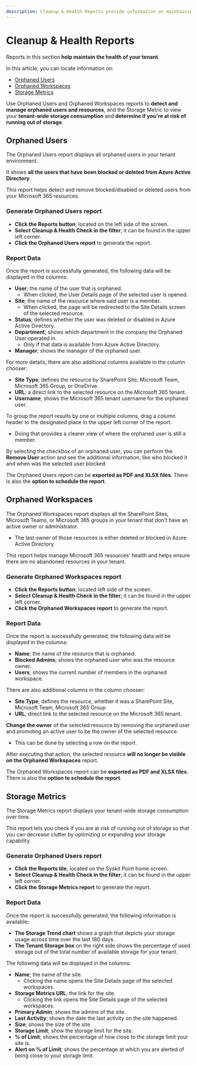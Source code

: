 ```yaml
---
description: Cleanup & Health Reports provide information on maintaining the health of your tenant. 
---
```


# Cleanup & Health Reports

Reports in this section **help maintain the health of your tenant**. 

In this article, you can locate information on:

* [Orphaned Users](#orphaned-users) 
* [Orphaned Workspaces](#orphaned-workspaces)
* [Storage Metrics](#storage-metrics)

Use Orphaned Users and Orphaned Workspaces reports to **detect and manage orphaned users and resources**, and the Storage Metric to view your **tenant-wide storage consumption** and **determine if you're at risk of running out of storage**. 

## Orphaned Users

The Orphaned Users report displays all orphaned users in your tenant environment. 

It shows **all the users that have been blocked or deleted from Azure Active Directory**. 

This report helps detect and remove blocked/disabled or deleted users from your Microsoft 365 resources.

### Generate Orphaned Users report

 * **Click the Reports button**; located on the left side of the screen.
 * **Select Cleanup & Health Check in the filter**; it can be found in the upper left corner.
 * **Click the Orphaned Users report** to generate the report.


### Report Data

Once the report is successfully generated, the following data will be displayed in the columns:

* **User**; the name of the user that is orphaned. 
   * When clicked, the User Details page of the selected user is opened.
* **Site**; the name of the resource where said user is a member. 
   * When clicked, the page will be redirected to the Site Details screen of the selected resource.
* **Status**; defines whether the user was deleted or disabled in Azure Active Directory.
* **Department**; shows which department in the company the Orphaned User operated in. 
  * Only if that data is available from Azure Active Directory. 
* **Manager**; shows the manager of the orphaned user.

For more details, there are also additional columns available in the column chooser:

* **Site Type**; defines the resource by SharePoint Site, Microsoft Team, Microsoft 365 Group, or OneDrive.
* **URL**; a direct link to the selected resource on the Microsoft 365 tenant.
* **Username**; shows the Microsoft 365 tenant username for the orphaned user.

To group the report results by one or multiple columns, drag a column header to the designated place in the upper left corner of the report. 
  * Doing that provides a clearer view of where the orphaned user is still a member.

By selecting the checkbox of an orphaned user, you can perform the **Remove User** action and see the additional information, like who blocked it and when was the selected user blocked.

The Orphaned Users report can be **exported as PDF and XLSX files**. There is also the **option to schedule the report**.

## Orphaned Workspaces

The Orphaned Workspaces report displays all the SharePoint Sites, Microsoft Teams, or Microsoft 365 groups in your tenant that don't have an active owner or administrator.

  * The last owner of those resources is either deleted or blocked in Azure Active Directory. 

This report helps manage Microsoft 365 resources' health and helps ensure there are no abandoned resources in your tenant.


### Generate Orphaned Workspaces report

 * **Click the Reports button**; located left side of the screen.
 * **Select Cleanup & Health Check in the filter**; it can be found in the upper left corner.
 * **Click the Orphaned Workspaces report** to generate the report.

### Report Data
Once the report is successfully generated, the following data will be displayed in the columns:

* **Name**; the name of the resource that is orphaned.
* **Blocked Admins**; shows the orphaned user who was the resource owner.
* **Users**; shows the current number of members in the orphaned workspace.

There are also additional columns in the column chooser:

* **Site Type**; defines the resource, whether it was a SharePoint Site, Microsoft Team, Microsoft 365 Group
* **URL**; direct link to the selected resource on the Microsoft 365 tenant.


**Change the owner** of the selected resource by removing the orphaned user and promoting an active user to be the owner of the selected resource. 
  * This can be done by selecting a row on the report. 

After executing that action, the selected resource **will no longer be visible on the Orphaned Workspaces** report.

The Orphaned Workspaces report can be **exported as PDF and XLSX files**. There is also the **option to schedule the report**.

## Storage Metrics

The Storage Metrics report displays your tenant-wide storage consumption over time.  

This report lets you check if you are at risk of running out of storage so that you can decrease clutter by optimizing or expanding your storage capability.

### Generate Orphaned Users report

 * **Click the Reports tile**; located on the Syskit Point home screen.
 * **Select Cleanup & Health Check in the filter**; it can be found in the upper left corner.
 * **Click the Storage Metrics report** to generate the report.


### Report Data

Once the report is successfully generated, the following information is available:

 * **The Storage Trend chart** shows a graph that depicts your storage usage across time over the last 180 days.
 * **The Tenant Storage box** on the right side shows the percentage of used storage out of the total number of available storage for your tenant.

The following data will be displayed in the columns:

* **Name**; the name of the site.
   * Clicking the name opens the Site Details page of the selected workspaces.
* **Storage Metrics URL**; the link for the site. 
   * Clicking the link opens the Site Details page of the selected workspaces.
* **Primary Admin**; shows the admins of the site. 
* **Last Activity**; shows the date the last activity on the site happened.
* **Size**; shows the size of the site.
* **Storage Limit**; show the storage limit for the site.
* **% of Limit**; shows the percentage of how close to the storage limit your site is.
* **Alert on % of Limit**; shows the percentage at which you are alerted of being close to your storage limit. 